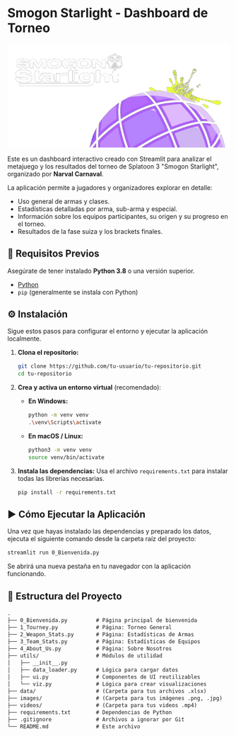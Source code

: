 # Smogon Starlight - Dashboard de Torneo

![Smogon Starlight](https://github.com/cperezfl/smogon-starlight/blob/main/images/smogon_banner.png?raw=true)


Este es un dashboard interactivo creado con Streamlit para analizar el metajuego y los resultados del torneo de Splatoon 3 "Smogon Starlight", organizado por **Narval Carnaval**.

La aplicación permite a jugadores y organizadores explorar en detalle:
*   Uso general de armas y clases.
*   Estadísticas detalladas por arma, sub-arma y especial.
*   Información sobre los equipos participantes, su origen y su progreso en el torneo.
*   Resultados de la fase suiza y los brackets finales.

## 🚀 Requisitos Previos

Asegúrate de tener instalado **Python 3.8** o una versión superior.

- [Python](https://www.python.org/downloads/)
- `pip` (generalmente se instala con Python)

## ⚙️ Instalación

Sigue estos pasos para configurar el entorno y ejecutar la aplicación localmente.

1.  **Clona el repositorio:**
    ```bash
    git clone https://github.com/tu-usuario/tu-repositorio.git
    cd tu-repositorio
    ```

2.  **Crea y activa un entorno virtual** (recomendado):

    *   **En Windows:**
        ```bash
        python -m venv venv
        .\venv\Scripts\activate
        ```
    *   **En macOS / Linux:**
        ```bash
        python3 -m venv venv
        source venv/bin/activate
        ```

3.  **Instala las dependencias:**
    Usa el archivo `requirements.txt` para instalar todas las librerías necesarias.
    ```bash
    pip install -r requirements.txt
    ```

## ▶️ Cómo Ejecutar la Aplicación

Una vez que hayas instalado las dependencias y preparado los datos, ejecuta el siguiente comando desde la carpeta raíz del proyecto:

```bash
streamlit run 0_Bienvenida.py
```

Se abrirá una nueva pestaña en tu navegador con la aplicación funcionando.

## 📂 Estructura del Proyecto

```
.
├── 0_Bienvenida.py         # Página principal de bienvenida
├── 1_Tourney.py            # Página: Torneo General
├── 2_Weapon_Stats.py       # Página: Estadísticas de Armas
├── 3_Team_Stats.py         # Página: Estadísticas de Equipos
├── 4_About_Us.py           # Página: Sobre Nosotros
├── utils/                  # Módulos de utilidad
│   ├── __init__.py
│   ├── data_loader.py      # Lógica para cargar datos
│   ├── ui.py               # Componentes de UI reutilizables
│   └── viz.py              # Lógica para crear visualizaciones
├── data/                   # (Carpeta para tus archivos .xlsx)
├── images/                 # (Carpeta para tus imágenes .png, .jpg)
├── videos/                 # (Carpeta para tus videos .mp4)
├── requirements.txt        # Dependencias de Python
├── .gitignore              # Archivos a ignorar por Git
└── README.md               # Este archivo
```
